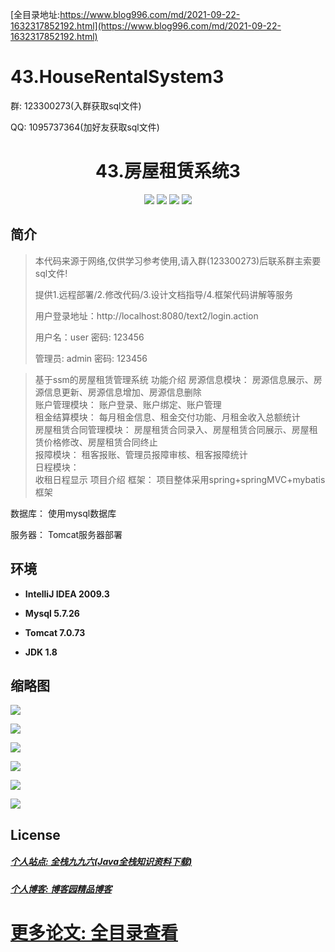 [全目录地址:https://www.blog996.com/md/2021-09-22-1632317852192.html](https://www.blog996.com/md/2021-09-22-1632317852192.html)
# 43.HouseRentalSystem3

<p>群: 123300273(入群获取sql文件)</p>
<p>QQ: 1095737364(加好友获取sql文件)</p>

<p><h1 align="center">43.房屋租赁系统3</h1></p>

<p align="center">
	<img src="https://img.shields.io/badge/jdk-1.8-orange.svg"/>
    <img src="https://img.shields.io/badge/spring-5.x-lightgrey.svg"/>
    <img src="https://img.shields.io/badge/springmvc-3.x-blue.svg"/>
    <img src="https://img.shields.io/badge/mybatis-3.x-blue.svg"/>
</p>

## 简介

> 本代码来源于网络,仅供学习参考使用,请入群(123300273)后联系群主索要sql文件!
>
> 提供1.远程部署/2.修改代码/3.设计文档指导/4.框架代码讲解等服务
>
> 用户登录地址：http://localhost:8080/text2/login.action
>
> 用户名：user   密码: 123456
>
> 管理员: admin   密码: 123456
>

> 
> 
>基于ssm的房屋租赁管理系统
功能介绍
房源信息模块： 
房源信息展示、房源信息更新、房源信息增加、房源信息删除    
账户管理模块： 
账户登录、账户绑定、账户管理   
租金结算模块： 
每月租金信息、租金交付功能、月租金收入总额统计  
房屋租赁合同管理模块： 
房屋租赁合同录入、房屋租赁合同展示、房屋租赁价格修改、房屋租赁合同终止  
报障模块： 
租客报账、管理员报障审核、租客报障统计   
日程模块：  
收租日程显示
项目介绍
框架：
项目整体采用spring+springMVC+mybatis框架

数据库：
使用mysql数据库

服务器：
Tomcat服务器部署



## 环境

- <b>IntelliJ IDEA 2009.3</b>

- <b>Mysql 5.7.26</b>

- <b>Tomcat 7.0.73</b>

- <b>JDK 1.8</b>


## 缩略图

![](https://img2020.cnblogs.com/blog/588112/202103/588112-20210306074957398-857636567.jpg)

![](https://img2020.cnblogs.com/blog/588112/202103/588112-20210306075005385-687600546.jpg)

![](https://img2020.cnblogs.com/blog/588112/202103/588112-20210306075019491-1101053197.jpg)

![](https://img2020.cnblogs.com/blog/588112/202103/588112-20210306075026642-1565250698.jpg)

![](https://img2020.cnblogs.com/blog/588112/202103/588112-20210306075033671-1511562914.jpg)

![](https://img2020.cnblogs.com/blog/588112/202103/588112-20210306075049421-1506732928.jpg)



## License

##### [个人站点: 全栈九九六(Java全栈知识资料下载)](https://www.blog996.com/)
##### [个人博客: 博客园精品博客](https://www.cnblogs.com/yysbolg/)
# [更多论文: 全目录查看](https://www.blog996.com/md/2021-09-22-1632317852192.html)

